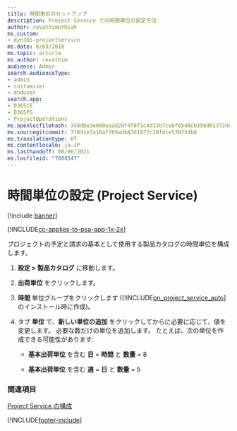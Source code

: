 ```yaml
---
title: 時間単位のセットアップ
description: Project Service での時間単位の設定方法
author: revathimuthiah
ms.custom:
- dyn365-projectservice
ms.date: 8/03/2018
ms.topic: article
ms.author: revathim
audience: Admin
search.audienceType:
- admin
- customizer
- enduser
search.app:
- D365CE
- D365PS
- ProjectOperations
ms.openlocfilehash: 348dbe3e660eaad28f4f8f1c4d15b7cebf6540cb358d013724088f099f0b6a95
ms.sourcegitcommit: 7f8d1e7a16af769adb43d1877c28fdce53975db8
ms.translationtype: HT
ms.contentlocale: ja-JP
ms.lasthandoff: 08/06/2021
ms.locfileid: "7008547"
---
```

# <a name="set-up-time-units-project-service"></a>時間単位の設定 (Project Service)

[!include [banner](../includes/psa-now-project-operations.md)]

[!INCLUDE[cc-applies-to-psa-app-1x-2x](../includes/cc-applies-to-psa-app-1x-2x.md)]

プロジェクトの予定と請求の基本として使用する製品カタログの時間単位を構成します。  
  
1. **設定 > 製品カタログ** に移動します。  
  
2. **出荷単位** をクリックします。  
  
3. **時間** 単位グループをクリックします ([!INCLUDE[pn_project_service_auto](../includes/pn-project-service-auto.md)] のインストール時に作成)。  
  
4. タブ **単位** で、**新しい単位の追加** をクリックしてからに必要に応じて、値を変更します。 必要な数だけの単位を追加します。 たとえば、次の単位を作成できる可能性があります:  
  
   - **基本出荷単位** を含む **日** = **時間** と **数量** = 8  
  
   - **基本出荷単位** を含む **週** = **日** と **数量** = 5  
  
### <a name="see-also"></a>関連項目  
 [Project Service の構成](../psa/configure.md)


[!INCLUDE[footer-include](../includes/footer-banner.md)]